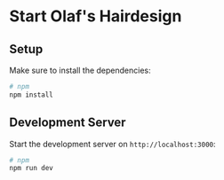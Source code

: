 # Start Olaf's Hairdesign

## Setup
Make sure to install the dependencies:

```bash
# npm
npm install
```

## Development Server
Start the development server on `http://localhost:3000`:

```bash
# npm
npm run dev
```